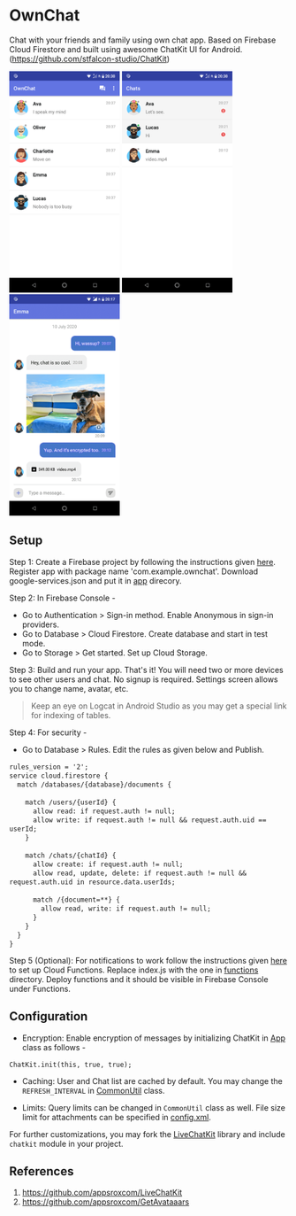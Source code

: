 # OwnChat
Chat with your friends and family using own chat app. Based on Firebase Cloud Firestore and built using awesome ChatKit UI for Android. (https://github.com/stfalcon-studio/ChatKit)

<img src="screenshots/screenshot3.png" width=200/> <img src="screenshots/screenshot4.png" width=200/> <img src="screenshots/screenshot5.png" width=200/>

## Setup
Step 1: Create a Firebase project by following the instructions given [here](https://firebase.google.com/docs/android/setup). Register app with package name 'com.example.ownchat'. Download google-services.json and put it in [app](https://github.com/appsroxcom/OwnChat/tree/master/app) direcory.

Step 2: In Firebase Console - 
  * Go to Authentication > Sign-in method. Enable Anonymous in sign-in providers.
  * Go to Database > Cloud Firestore. Create database and start in test mode.
  * Go to Storage > Get started. Set up Cloud Storage.

Step 3: Build and run your app. That's it! 
You will need two or more devices to see other users and chat. No signup is required. Settings screen allows you to change name, avatar, etc.

> Keep an eye on Logcat in Android Studio as you may get a special link for indexing of tables.

Step 4: For security - 
  * Go to Database > Rules. Edit the rules as given below and Publish.
```
rules_version = '2';
service cloud.firestore {
  match /databases/{database}/documents {

    match /users/{userId} {
      allow read: if request.auth != null;
      allow write: if request.auth != null && request.auth.uid == userId;
    }
    
    match /chats/{chatId} {
      allow create: if request.auth != null;
      allow read, update, delete: if request.auth != null && request.auth.uid in resource.data.userIds;
      
      match /{document=**} {
        allow read, write: if request.auth != null;
      }
    }
  }
}
```
Step 5 (Optional): For notifications to work follow the instructions given [here](https://firebase.google.com/docs/functions/get-started) to set up Cloud Functions. Replace index.js with the one in [functions](https://github.com/appsroxcom/OwnChat/tree/master/functions) directory. Deploy functions and it should be visible in Firebase Console under Functions.

## Configuration

  * Encryption: Enable encryption of messages by initializing ChatKit in [App](https://github.com/appsroxcom/OwnChat/blob/master/app/src/main/java/com/example/ownchat/App.java) class as follows -
```
ChatKit.init(this, true, true);
```

  * Caching: User and Chat list are cached by default. You may change the ```REFRESH_INTERVAL``` in [CommonUtil](https://github.com/appsroxcom/OwnChat/blob/master/app/src/main/java/com/example/ownchat/CommonUtil.java) class.
  
  * Limits: Query limits can be changed in ```CommonUtil``` class as well. File size limit for attachments can be specified in [config.xml](https://github.com/appsroxcom/OwnChat/blob/master/app/src/main/res/values/config.xml).
  
  For further customizations, you may fork the [LiveChatKit](https://github.com/appsroxcom/LiveChatKit) library and include ```chatkit``` module in your project.

## References

  1. https://github.com/appsroxcom/LiveChatKit
  2. https://github.com/appsroxcom/GetAvataaars

  
